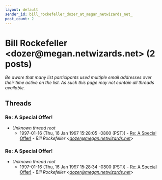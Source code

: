 ```yaml
---
layout: default
sender_id: bill_rockefeller_dozer_at_megan_netwizards_net_
post_count: 2
---
```


# Bill Rockefeller <dozer<span>@</span>megan.netwizards.net> (2 posts)

_Be aware that many list participants used multiple email addresses over their time active on the list. As such this page may not contain all threads available._

## Threads

### Re: A Special Offer!
+ _Unknown thread root_
  + 1997-01-16 (Thu, 16 Jan 1997 15:28:05 -0800 (PST)) - [Re: A Special Offer!](/archive/1997/01/65908565eec967acdbe8972bf946e12911779cb07096ed4509b350c870965356) - _Bill Rockefeller \<dozer@megan.netwizards.net\>_

### Re: A Special Offer!
+ _Unknown thread root_
  + 1997-01-16 (Thu, 16 Jan 1997 15:28:34 -0800 (PST)) - [Re: A Special Offer!](/archive/1997/01/b20554534d45db76a2362beb5d59feb5c2f0c72d8581899e7cab0ea79e6962b3) - _Bill Rockefeller \<dozer@megan.netwizards.net\>_

